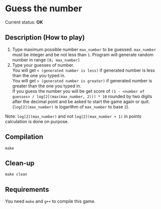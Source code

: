 # Guess the number

Current status: **OK**

## Description (How to play)
1. Type maximum possible number `max_number` to be guessed. `max_number` must be integer and be not less than `1`.
Program will generate random number in range `[0; max_number]`
2. Type your guesses of number.  
You will get `< (generated number is less)` if generated number is less than the one you typed in.  
You will get `> (generated number is greater)` if generated number is greater than the one you typed in.  
If you guess the number you will be get score of `(1 - <number of guesses> / log[2](max(max_number, 2))) * 10` rounded by two digits after the decimal point and be asked to start the game again or quit. (`log[2](max_number)` is logarithm of `max_number` to base `2`).

Note: `log[2](max_number)` and not `log[2](max_number + 1)` in points calculation is done on purpose.

## Compilation
```
make
```

## Clean-up
```
make clean
```

## Requirements
You need `make` and `g++` to compile this game.
